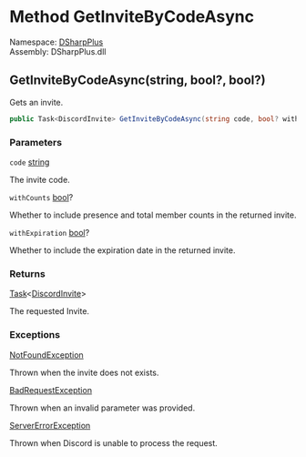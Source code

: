 # Method GetInviteByCodeAsync

Namespace: [DSharpPlus](DSharpPlus.md)  
Assembly: DSharpPlus.dll

## <a id="DSharpPlus_DiscordClient_GetInviteByCodeAsync_System_String_System_Nullable_System_Boolean__System_Nullable_System_Boolean__"></a>GetInviteByCodeAsync\(string, bool?, bool?\)

Gets an invite.

```csharp
public Task<DiscordInvite> GetInviteByCodeAsync(string code, bool? withCounts = null, bool? withExpiration = null)
```

### Parameters

`code` [string](https://learn.microsoft.com/dotnet/api/system.string)

The invite code.

`withCounts` [bool](https://learn.microsoft.com/dotnet/api/system.boolean)?

Whether to include presence and total member counts in the returned invite.

`withExpiration` [bool](https://learn.microsoft.com/dotnet/api/system.boolean)?

Whether to include the expiration date in the returned invite.

### Returns

[Task](https://learn.microsoft.com/dotnet/api/system.threading.tasks.task\-1)<[DiscordInvite](DSharpPlus.Entities.DiscordInvite.md)\>

The requested Invite.

### Exceptions

[NotFoundException](DSharpPlus.Exceptions.NotFoundException.md)

Thrown when the invite does not exists.

[BadRequestException](DSharpPlus.Exceptions.BadRequestException.md)

Thrown when an invalid parameter was provided.

[ServerErrorException](DSharpPlus.Exceptions.ServerErrorException.md)

Thrown when Discord is unable to process the request.

